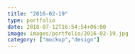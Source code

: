 ```yaml
---
title: "2016-02-19"
type: portfolio
date: 2018-07-12T16:54:54+06:00
image: images/portfolio/2016-02-19.jpg
category: ["mockup","design"]
---
```


